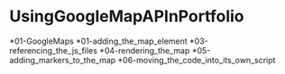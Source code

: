 # UsingGoogleMapAPInPortfolio
*01-GoogleMaps
  *01-adding_the_map_element
  *03-referencing_the_js_files
  *04-rendering_the_map
  *05-adding_markers_to_the_map
  *06-moving_the_code_into_its_own_script
